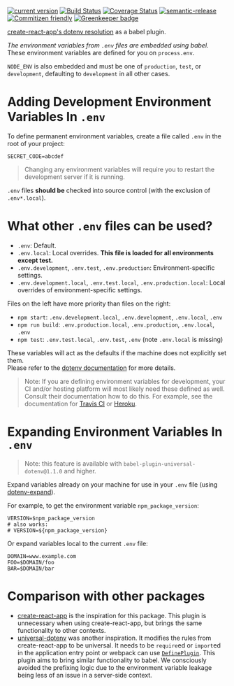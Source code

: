 [![current version](https://img.shields.io/npm/v/babel-plugin-universal-dotenv.svg)](https://www.npmjs.com/package/babel-plugin-universal-dotenv)
[![Build Status](https://travis-ci.org/saiichihashimoto/babel-plugin-universal-dotenv.svg?branch=master)](https://travis-ci.org/saiichihashimoto/babel-plugin-universal-dotenv)
[![Coverage Status](https://coveralls.io/repos/github/saiichihashimoto/babel-plugin-universal-dotenv/badge.svg?branch=master)](https://coveralls.io/github/saiichihashimoto/babel-plugin-universal-dotenv?branch=master)
[![semantic-release](https://img.shields.io/badge/%20%20%F0%9F%93%A6%F0%9F%9A%80-semantic--release-e10079.svg)](https://github.com/semantic-release/semantic-release)
[![Commitizen friendly](https://img.shields.io/badge/commitizen-friendly-brightgreen.svg)](http://commitizen.github.io/cz-cli/)
[![Greenkeeper badge](https://badges.greenkeeper.io/saiichihashimoto/babel-plugin-universal-dotenv.svg)](https://greenkeeper.io/)

[create-react-app's dotenv resolution](https://facebook.github.io/create-react-app/docs/adding-custom-environment-variables#adding-development-environment-variables-in-env) as a babel plugin.

*The environment variables from `.env` files are embedded using babel*. These environment variables are defined for you on `process.env`.

`NODE_ENV` is also embedded and must be one of `production`, `test`, or `development`, defaulting to `development` in all other cases.

# Adding Development Environment Variables In `.env`

To define permanent environment variables, create a file called `.env` in the root of your project:

```
SECRET_CODE=abcdef
```

> Changing any environment variables will require you to restart the development server if it is running.

`.env` files **should be** checked into source control (with the exclusion of `.env*.local`).

# What other `.env` files can be used?

- `.env`: Default.
- `.env.local`: Local overrides. **This file is loaded for all environments except test.**
- `.env.development`, `.env.test`, `.env.production`: Environment-specific settings.
- `.env.development.local`, `.env.test.local`, `.env.production.local`: Local overrides of environment-specific settings.

Files on the left have more priority than files on the right:

- `npm start`: `.env.development.local`, `.env.development`, `.env.local`, `.env`
- `npm run build`: `.env.production.local`, `.env.production`, `.env.local`, `.env`
- `npm test`: `.env.test.local`, `.env.test`, `.env` (note `.env.local` is missing)

These variables will act as the defaults if the machine does not explicitly set them.<br>
Please refer to the [dotenv documentation](https://github.com/motdotla/dotenv) for more details.

> Note: If you are defining environment variables for development, your CI and/or hosting platform will most likely need
> these defined as well. Consult their documentation how to do this. For example, see the documentation for [Travis CI](https://docs.travis-ci.com/user/environment-variables/) or [Heroku](https://devcenter.heroku.com/articles/config-vars).

# Expanding Environment Variables In `.env`

> Note: this feature is available with `babel-plugin-universal-dotenv@1.1.0` and higher.

Expand variables already on your machine for use in your `.env` file (using [dotenv-expand](https://github.com/motdotla/dotenv-expand)).

For example, to get the environment variable `npm_package_version`:

```
VERSION=$npm_package_version
# also works:
# VERSION=${npm_package_version}
```

Or expand variables local to the current `.env` file:

```
DOMAIN=www.example.com
FOO=$DOMAIN/foo
BAR=$DOMAIN/bar
```

# Comparison with other packages

- [create-react-app](https://facebook.github.io/create-react-app/docs/adding-custom-environment-variables#adding-development-environment-variables-in-env) is the inspiration for this package. This plugin is unnecessary when using create-react-app, but brings the same functionality to other contexts.
- [universal-dotenv](https://www.npmjs.com/package/universal-dotenv) was another inspiration. It modifies the rules from create-react-app to be universal. It needs to be `require`ed or `import`ed in the application entry point or webpack can use [`DefinePlugin`](https://www.npmjs.com/package/universal-dotenv#serialization). This plugin aims to bring similar functionality to babel. We consciously avoided the prefixing logic due to the environment variable leakage being less of an issue in a server-side context.
